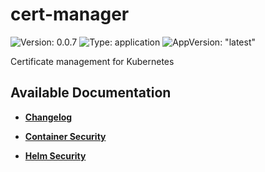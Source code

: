 # cert-manager

![Version: 0.0.7](https://img.shields.io/badge/Version-0.0.7-informational?style=flat-square) ![Type: application](https://img.shields.io/badge/Type-application-informational?style=flat-square) ![AppVersion: "latest"](https://img.shields.io/badge/AppVersion-"latest"-informational?style=flat-square)

Certificate management for Kubernetes

## Available Documentation

- [**Changelog**](CHANGELOG)

- [**Container Security**](container-security)

- [**Helm Security**](helm-security)

